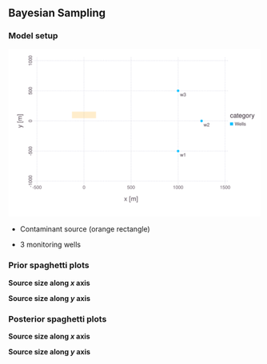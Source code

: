 ## Bayesian Sampling

### Model setup

![](w01-problemsetup.svg)

* Contaminant source (orange rectangle)

* 3 monitoring wells

### Prior spaghetti plots

**Source size along $x$ axis**

**Source size along $y$ axis**

### Posterior spaghetti plots

**Source size along $x$ axis**

**Source size along $y$ axis**